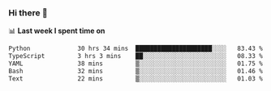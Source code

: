 ### Hi there 👋

<!--
**DBvc/DBvc** is a ✨ _special_ ✨ repository because its `README.md` (this file) appears on your GitHub profile.

Here are some ideas to get you started:

- 🔭 I’m currently working on ...
- 🌱 I’m currently learning ...
- 👯 I’m looking to collaborate on ...
- 🤔 I’m looking for help with ...
- 💬 Ask me about ...
- 📫 How to reach me: ...
- 😄 Pronouns: ...
- ⚡ Fun fact: ...
-->

📊 **Last week I spent time on**
<!--START_SECTION:waka-->

```txt
Python             30 hrs 34 mins  █████████████████████░░░░   83.43 %
TypeScript         3 hrs 3 mins    ██░░░░░░░░░░░░░░░░░░░░░░░   08.33 %
YAML               38 mins         ▒░░░░░░░░░░░░░░░░░░░░░░░░   01.75 %
Bash               32 mins         ▒░░░░░░░░░░░░░░░░░░░░░░░░   01.46 %
Text               22 mins         ▒░░░░░░░░░░░░░░░░░░░░░░░░   01.03 %
```

<!--END_SECTION:waka-->
